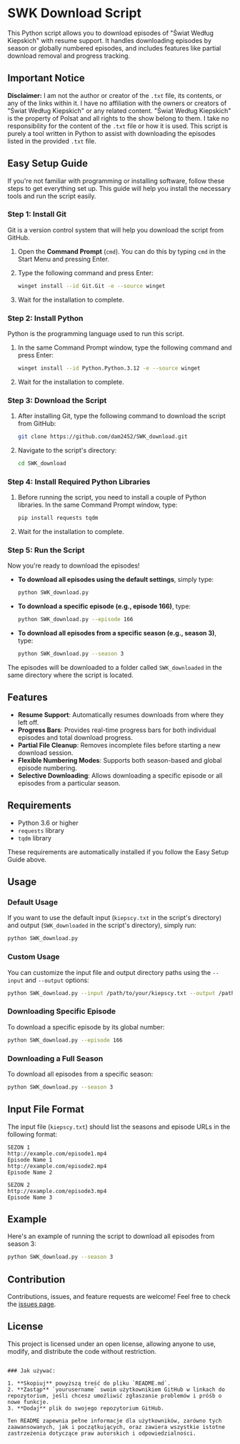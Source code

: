 # SWK Download Script

This Python script allows you to download episodes of "Świat Według Kiepskich" with resume support. It handles downloading episodes by season or globally numbered episodes, and includes features like partial download removal and progress tracking.

## Important Notice

**Disclaimer:** I am not the author or creator of the `.txt` file, its contents, or any of the links within it. I have no affiliation with the owners or creators of "Świat Według Kiepskich" or any related content. "Świat Według Kiepskich" is the property of Polsat and all rights to the show belong to them. I take no responsibility for the content of the `.txt` file or how it is used. This script is purely a tool written in Python to assist with downloading the episodes listed in the provided `.txt` file.

## Easy Setup Guide

If you're not familiar with programming or installing software, follow these steps to get everything set up. This guide will help you install the necessary tools and run the script easily.

### Step 1: Install Git

Git is a version control system that will help you download the script from GitHub.

1. Open the **Command Prompt** (`cmd`). You can do this by typing `cmd` in the Start Menu and pressing Enter.
2. Type the following command and press Enter:

   ```bash
   winget install --id Git.Git -e --source winget
   ```

3. Wait for the installation to complete.

### Step 2: Install Python

Python is the programming language used to run this script.

1. In the same Command Prompt window, type the following command and press Enter:

   ```bash
   winget install --id Python.Python.3.12 -e --source winget
   ```

2. Wait for the installation to complete.

### Step 3: Download the Script

1. After installing Git, type the following command to download the script from GitHub:

   ```bash
   git clone https://github.com/dam2452/SWK_download.git
   ```

2. Navigate to the script's directory:

   ```bash
   cd SWK_download
   ```

### Step 4: Install Required Python Libraries

1. Before running the script, you need to install a couple of Python libraries. In the same Command Prompt window, type:

   ```bash
   pip install requests tqdm
   ```

2. Wait for the installation to complete.

### Step 5: Run the Script

Now you're ready to download the episodes!

- **To download all episodes using the default settings**, simply type:

  ```bash
  python SWK_download.py
  ```

- **To download a specific episode (e.g., episode 166)**, type:

  ```bash
  python SWK_download.py --episode 166
  ```

- **To download all episodes from a specific season (e.g., season 3)**, type:

  ```bash
  python SWK_download.py --season 3
  ```

The episodes will be downloaded to a folder called `SWK_downloaded` in the same directory where the script is located.

## Features

- **Resume Support**: Automatically resumes downloads from where they left off.
- **Progress Bars**: Provides real-time progress bars for both individual episodes and total download progress.
- **Partial File Cleanup**: Removes incomplete files before starting a new download session.
- **Flexible Numbering Modes**: Supports both season-based and global episode numbering.
- **Selective Downloading**: Allows downloading a specific episode or all episodes from a particular season.

## Requirements

- Python 3.6 or higher
- `requests` library
- `tqdm` library

These requirements are automatically installed if you follow the Easy Setup Guide above.

## Usage

### Default Usage

If you want to use the default input (`kiepscy.txt` in the script's directory) and output (`SWK_downloaded` in the script's directory), simply run:

```bash
python SWK_download.py
```

### Custom Usage

You can customize the input file and output directory paths using the `--input` and `--output` options:

```bash
python SWK_download.py --input /path/to/your/kiepscy.txt --output /path/to/output/directory
```

### Downloading Specific Episode

To download a specific episode by its global number:

```bash
python SWK_download.py --episode 166
```

### Downloading a Full Season

To download all episodes from a specific season:

```bash
python SWK_download.py --season 3
```

## Input File Format

The input file (`kiepscy.txt`) should list the seasons and episode URLs in the following format:

```plaintext
SEZON 1
http://example.com/episode1.mp4
Episode Name 1
http://example.com/episode2.mp4
Episode Name 2

SEZON 2
http://example.com/episode3.mp4
Episode Name 3
```

## Example

Here's an example of running the script to download all episodes from season 3:

```bash
python SWK_download.py --season 3
```

## Contribution

Contributions, issues, and feature requests are welcome! Feel free to check the [issues page](https://github.com/yourusername/SWK_download/issues).

## License

This project is licensed under an open license, allowing anyone to use, modify, and distribute the code without restriction.
```

### Jak używać:

1. **Skopiuj** powyższą treść do pliku `README.md`.
2. **Zastąp** `yourusername` swoim użytkownikiem GitHub w linkach do repozytorium, jeśli chcesz umożliwić zgłaszanie problemów i próśb o nowe funkcje.
3. **Dodaj** plik do swojego repozytorium GitHub.

Ten README zapewnia pełne informacje dla użytkowników, zarówno tych zaawansowanych, jak i początkujących, oraz zawiera wszystkie istotne zastrzeżenia dotyczące praw autorskich i odpowiedzialności.